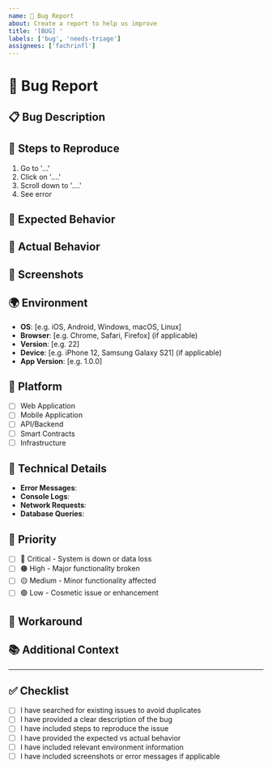 ```yaml
---
name: 🐛 Bug Report
about: Create a report to help us improve
title: '[BUG] '
labels: ['bug', 'needs-triage']
assignees: ['fachrinfl']
---
```


# 🐛 Bug Report

## 📋 **Bug Description**

<!-- A clear and concise description of what the bug is -->

## 🔄 **Steps to Reproduce**

<!-- Steps to reproduce the behavior -->

1. Go to '...'
2. Click on '....'
3. Scroll down to '....'
4. See error

## 🎯 **Expected Behavior**

<!-- A clear and concise description of what you expected to happen -->

## 📱 **Actual Behavior**

<!-- A clear and concise description of what actually happened -->

## 📸 **Screenshots**

<!-- If applicable, add screenshots to help explain your problem -->

## 🌍 **Environment**

<!-- Please complete the following information -->

- **OS**: [e.g. iOS, Android, Windows, macOS, Linux]
- **Browser**: [e.g. Chrome, Safari, Firefox] (if applicable)
- **Version**: [e.g. 22]
- **Device**: [e.g. iPhone 12, Samsung Galaxy S21] (if applicable)
- **App Version**: [e.g. 1.0.0]

## 📱 **Platform**

<!-- Check all that apply -->

- [ ] Web Application
- [ ] Mobile Application
- [ ] API/Backend
- [ ] Smart Contracts
- [ ] Infrastructure

## 🔧 **Technical Details**

<!-- If applicable, provide technical details -->

- **Error Messages**:
- **Console Logs**:
- **Network Requests**:
- **Database Queries**:

## 🎯 **Priority**

<!-- Check the appropriate priority level -->

- [ ] 🔴 Critical - System is down or data loss
- [ ] 🟠 High - Major functionality broken
- [ ] 🟡 Medium - Minor functionality affected
- [ ] 🟢 Low - Cosmetic issue or enhancement

## 🔄 **Workaround**

<!-- If you have found a workaround, please describe it -->

## 📚 **Additional Context**

<!-- Add any other context about the problem here -->

---

## ✅ **Checklist**

<!-- Check all that apply -->

- [ ] I have searched for existing issues to avoid duplicates
- [ ] I have provided a clear description of the bug
- [ ] I have included steps to reproduce the issue
- [ ] I have provided the expected vs actual behavior
- [ ] I have included relevant environment information
- [ ] I have included screenshots or error messages if applicable
